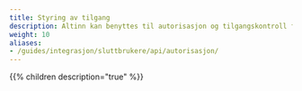 ```yaml
---
title: Styring av tilgang
description: Altinn kan benyttes til autorisasjon og tilgangskontroll for eksterne tjenester, altså tjenester på andre nettsteder. Denne funksjonaliteten kalles "Styring av tilgang" 
weight: 10
aliases:
- /guides/integrasjon/sluttbrukere/api/autorisasjon/
---
```


{{% children description="true" %}}
